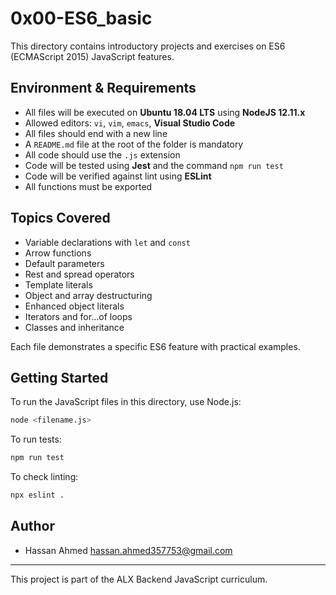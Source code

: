 # 0x00-ES6_basic

This directory contains introductory projects and exercises on ES6 (ECMAScript 2015) JavaScript features.

## Environment & Requirements

- All files will be executed on **Ubuntu 18.04 LTS** using **NodeJS 12.11.x**
- Allowed editors: `vi`, `vim`, `emacs`, **Visual Studio Code**
- All files should end with a new line
- A `README.md` file at the root of the folder is mandatory
- All code should use the `.js` extension
- Code will be tested using **Jest** and the command `npm run test`
- Code will be verified against lint using **ESLint**
- All functions must be exported

## Topics Covered

- Variable declarations with `let` and `const`
- Arrow functions
- Default parameters
- Rest and spread operators
- Template literals
- Object and array destructuring
- Enhanced object literals
- Iterators and for...of loops
- Classes and inheritance

Each file demonstrates a specific ES6 feature with practical examples.

## Getting Started

To run the JavaScript files in this directory, use Node.js:

```bash
node <filename.js>
```

To run tests:

```bash
npm run test
```

To check linting:

```bash
npx eslint .
```

## Author

- Hassan Ahmed <hassan.ahmed357753@gmail.com>

---
This project is part of the ALX Backend JavaScript curriculum.
